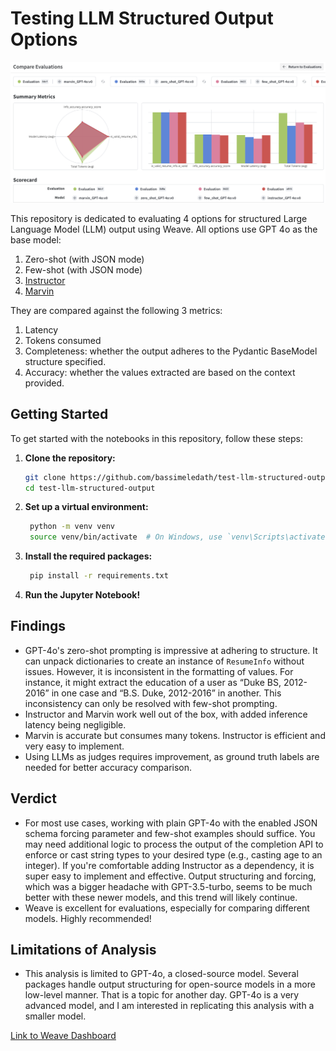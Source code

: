 # Testing LLM Structured Output Options

![Weave Dashboard](weave.png)

This repository is dedicated to evaluating 4 options for structured Large Language Model (LLM) output using Weave. All options use GPT 4o as the base model:

1. Zero-shot (with JSON mode)
2. Few-shot (with JSON mode)
3. [Instructor](https://github.com/jxnl/instructor)
4. [Marvin](https://github.com/PrefectHQ/marvin)

They are compared against the following 3 metrics:

1. Latency
2. Tokens consumed
3. Completeness: whether the output adheres to the Pydantic BaseModel structure specified.
4. Accuracy: whether the values extracted are based on the context provided.

## Getting Started

To get started with the notebooks in this repository, follow these steps:

1. **Clone the repository:**
   ```sh
   git clone https://github.com/bassimeledath/test-llm-structured-output.git
   cd test-llm-structured-output
   ```

2. **Set up a virtual environment:**
   ```sh
    python -m venv venv
    source venv/bin/activate  # On Windows, use `venv\Scripts\activate`
   ```

3. **Install the required packages:**
   ```sh
    pip install -r requirements.txt
   ```

4. **Run the Jupyter Notebook!**

## Findings

- GPT-4o's zero-shot prompting is impressive at adhering to structure. It can unpack dictionaries to create an instance of `ResumeInfo` without issues. However, it is inconsistent in the formatting of values. For instance, it might extract the education of a user as “Duke BS, 2012-2016” in one case and “B.S. Duke, 2012-2016” in another. This inconsistency can only be resolved with few-shot prompting.
- Instructor and Marvin work well out of the box, with added inference latency being negligible.
- Marvin is accurate but consumes many tokens. Instructor is efficient and very easy to implement.
- Using LLMs as judges requires improvement, as ground truth labels are needed for better accuracy comparison.

## Verdict

- For most use cases, working with plain GPT-4o with the enabled JSON schema forcing parameter and few-shot examples should suffice. You may need additional logic to process the output of the completion API to enforce or cast string types to your desired type (e.g., casting age to an integer). If you're comfortable adding Instructor as a dependency, it is super easy to implement and effective. Output structuring and forcing, which was a bigger headache with GPT-3.5-turbo, seems to be much better with these newer models, and this trend will likely continue.
- Weave is excellent for evaluations, especially for comparing different models. Highly recommended!

## Limitations of Analysis

- This analysis is limited to GPT-4o, a closed-source model. Several packages handle output structuring for open-source models in a more low-level manner. That is a topic for another day. GPT-4o is a very advanced model, and I am interested in replicating this analysis with a smaller model.

[Link to Weave Dashboard](https://wandb.ai/bassimfaizal/compare-output-structuring-models/weave/compare-evaluations?evaluationCallIds=%5B%226634cff9-3d63-4748-9cf8-5c8a93778dcf%22%2C%22ce15da54-b232-411d-ba40-f620f223e9f4%22%2C%220a2ca30a-1579-475e-a150-fed93be50422%22%2C%22d810f8de-c1b1-4f0e-8323-8dae223c8d9a%22%5D)
